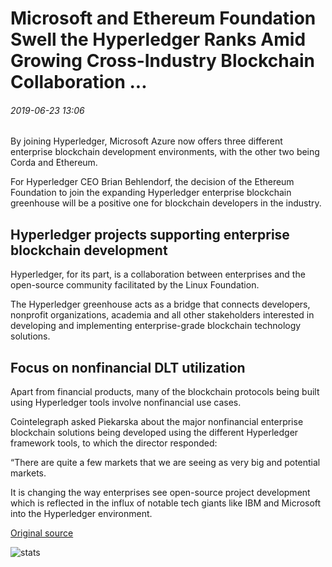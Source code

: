 # Microsoft and Ethereum Foundation Swell the Hyperledger Ranks Amid Growing Cross-Industry Blockchain Collaboration ...

###### 2019-06-23 13:06

By joining Hyperledger, Microsoft Azure now offers three different enterprise blockchain development environments, with the other two being Corda and Ethereum.

For Hyperledger CEO Brian Behlendorf, the decision of the Ethereum Foundation to join the expanding Hyperledger enterprise blockchain greenhouse will be a positive one for blockchain developers in the industry.

## Hyperledger projects supporting enterprise blockchain development

Hyperledger, for its part, is a collaboration between enterprises and the open-source community facilitated by the Linux Foundation.

The Hyperledger greenhouse acts as a bridge that connects developers, nonprofit organizations, academia and all other stakeholders interested in developing and implementing enterprise-grade blockchain technology solutions.

## Focus on nonfinancial DLT utilization

Apart from financial products, many of the blockchain protocols being built using Hyperledger tools involve nonfinancial use cases.

Cointelegraph asked Piekarska about the major nonfinancial enterprise blockchain solutions being developed using the different Hyperledger framework tools, to which the director responded:

“There are quite a few markets that we are seeing as very big and potential markets.

It is changing the way enterprises see open-source project development which is reflected in the influx of notable tech giants like IBM and Microsoft into the Hyperledger environment.

[Original source](https://cointelegraph.com/news/microsoft-and-ethereum-foundation-swell-the-hyperledger-ranks-amid-growing-cross-industry-blockchain-collaboration)

![stats](https://c.statcounter.com/11760860/0/a89fa40b/1/ "stats")